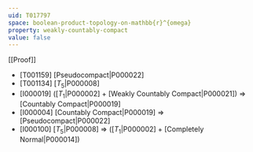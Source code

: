 ```yaml
---
uid: T017797
space: boolean-product-topology-on-mathbb{r}^{omega}
property: weakly-countably-compact
value: false
---
```

[[Proof]]

* [T001159] [Pseudocompact|P000022]
* [T001134] [$T_5$|P000008]
* [I000019] ([$T_1$|P000002] + [Weakly Countably Compact|P000021]) => [Countably Compact|P000019]
* [I000004] [Countably Compact|P000019] => [Pseudocompact|P000022]
* [I000100] [$T_5$|P000008] => ([$T_1$|P000002] + [Completely Normal|P000014])

